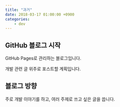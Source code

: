 ```yaml
---
title: "과거"
date: 2018-03-17 01:00:00 +0900
categories:
    - dev
---
```


## GitHub 블로그 시작
GitHub Pages로 관리하는 블로그입니다.

개발 관련 글 위주로 포스트할 계획입니다.

## 블로그 방향
주로 개발 이야기를 하고, 여러 주제로 쓰고 싶은 글을 씁니다.
